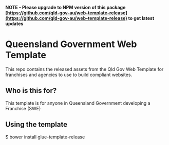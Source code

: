 **NOTE - Please upgrade to NPM version of this package [https://github.com/qld-gov-au/web-template-release](https://github.com/qld-gov-au/web-template-release) to get latest updates**

# Queensland Government Web Template

This repo contains the released assets from the Qld Gov Web Template for franchises and agencies to use to build compliant websites.

## Who is this for?
This template is for anyone in Queensland Government developing a Franchise (SWE)

## Using the template
$ bower install glue-template-release

